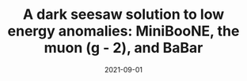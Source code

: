 ---
title: "A dark seesaw solution to low energy anomalies: MiniBooNE, the muon (g - 2), and BaBar"
authors:  Asli Abdullahi,  Matheus Hostert,  Silvia Pascoli
collection: publications
permalink: /publication/2021-09-01-A-dark-seesaw-solution-to-low-energy-anomalies-MiniBooNE-the-muon-g-2-and-BaBar
date: 2021-09-01
venue: 'Physics Letters B'
citation: '"A dark seesaw solution to low energy anomalies: MiniBooNE, the muon (g - 2), and BaBar", Asli Abdullahi,  Matheus Hostert,  Silvia Pascoli,  Physics Letters B, 2021, '
eprint: '2007.11813'
---